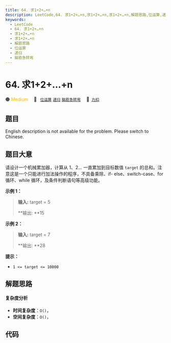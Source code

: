 ```yaml
---
title: 64. 求1+2+…+n
description: LeetCode,64. 求1+2+…+n,求1+2+…+n,求1+2+…+n,解题思路,位运算,递归,脑筋急转弯
keywords:
  - LeetCode
  - 64. 求1+2+…+n
  - 求1+2+…+n
  - 求1+2+…+n
  - 解题思路
  - 位运算
  - 递归
  - 脑筋急转弯
---
```


# 64. 求1+2+…+n

🟠 <font color=#ffb800>Medium</font>&emsp; 🔖&ensp; [`位运算`](/tag/bit-manipulation.md) [`递归`](/tag/recursion.md) [`脑筋急转弯`](/tag/brainteaser.md)&emsp; 🔗&ensp;[`力扣`](https://leetcode.cn/problems/qiu-12n-lcof)

## 题目

English description is not available for the problem. Please switch to
Chinese.


## 题目大意

请设计一个机械累加器，计算从 1、2... 一直累加到目标数值 `target` 的总和。注意这是一个只能进行加法操作的程序，不具备乘除、if-
else、switch-case、for 循环、while 循环，及条件判断语句等高级功能。



**示例 1：**

> 
> 
> 
> 
> 
> **输入:** target = 5
> 
> **输出:  **15
> 
> 

**示例 2：**

> 
> 
> 
> 
> 
> **输入:** target = 7
> 
> **输出:  **28
> 
> 



**提示：**

  * `1 <= target <= 10000`




## 解题思路

#### 复杂度分析

- **时间复杂度**：`O()`，
- **空间复杂度**：`O()`，

## 代码

```javascript

```